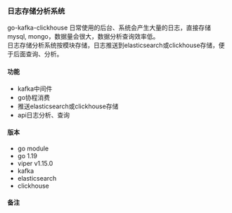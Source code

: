 ### 日志存储分析系统
go-kafka-clickhouse 日常使用的后台、系统会产生大量的日志，直接存储mysql, mongo，数据量会很大，数据分析查询效率低。  
日志存储分析系统按模块存储，日志推送到elasticsearch或clickhouse存储，便于后面查询、分析。

#### 功能
- kafka中间件  
- go协程消费  
- 推送elasticsearch或clickhouse存储  
- api日志分析、查询  

#### 版本 
- go module
- go 1.19
- viper v1.15.0
- kafka
- elasticsearch  
- clickhouse  

#### 备注
